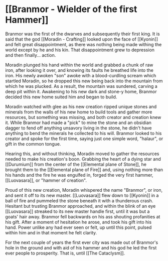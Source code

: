 # [[Branmor - Wielder of the first Hammer]]
Branmor was the first of the dwarves and subsequently their first king. It is said that the god [[Moradin - Crafting]] looked upon the face of [[Kyonin]] and felt great disappointment, as there was nothing being made withing the world except by he and his kin. That disappointment grew to depression and then finally... action. 

Moradin plunged his hand within the world and grabbed a chunk of raw iron, after looking it over, and knowing its faults he breathed life into the iron. His newly awoken "son" awoke with a blood-curdling scream which startled Moradin, so he dropped this new being back into the mountain from which he was plucked. As a result, the mountain was sundered, carving a deep pit within it. Awakening to his new dark and stone-y home, Branmor decided this new home suited him and began to build.

Moradin watched with glee as his new creation ripped unique stones and minerals from the walls of his new home to build tools and gather more resources, but something was missing, and both creator and creation knew it. While Branmor had made a "pick" to mine the stone and an obsidian dagger to fend off anything unsavory living in the stone, he didn't have anything to bend the minerals he collected to his will. Branmor looked to his creator and spoke for the first time, saying just one simple word, "halaur", or gift in the common tongue.

Hearing this, and without thinking, Moradin moved to gather the resources needed to make his creation's boon. Grabbing the heart of a dying star and [[Durumium]] from the center of the [[Elemental plane of Stone]], he brought them to the [[Elemental plane of Fire]] and, using nothing more than his hands and the fire he was engulfed in, forged the very first hammer, [[Luovasara]], or "hammer of creation". 

Proud of this new creation, Moradin whispered the name "Branmor", or iron, and sent it off to its new master. [[Luovasara]] flew down to [[Kyonin]] in a ball of fire and pummeled the stone beneath it with a thunderous crash. Hesitant but trusting Branmor approached, and within the blink of an eye [[Luovasara]] streaked to its new master handle first, until it was but a goats' hair away. Branmor fell backwards on his ass shouting profanities at his gift. After a moment of hesitation he arose, and took his gift into his hand. Power unlike any had ever seen or felt, up until this point, pulsed within him and in that moment he felt clarity. 

For the next couple of years the first ever city was made out of Branmor's hole in the ground and with aid of his hammer and his god he led the first ever people to prosperity. That is, until [[The Cataclysm]]. 